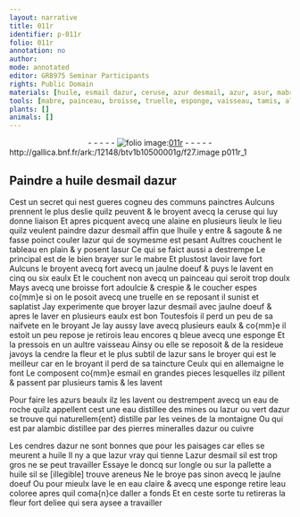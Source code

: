 ```yaml
---
layout: narrative
title: 011r
identifier: p-011r
folio: 011r
annotation: no
author:
mode: annotated
editor: GR8975 Seminar Participants
rights: Public Domain
materials: [huile, esmail dazur, ceruse, azur desmail, azur, asur, mabre, jaulne doeuf, eaulx, eau, cendre, esmail, azurs, eau de roche, vert dazur, cuivre, cendres dazur, eau coloree]
tools: [mabre, painceau, broisse, truelle, esponge, vaisseau, tamis, alambic]
plants: []
animals: []
---
```


<div class="folio" align="center">- - - - - <a href="http://gallica.bnf.fr/ark:/12148/btv1b10500001g/f27.image" target="_blank"><img src="https://cu-mkp.github.io/2017-workshop-edition/assets/photo-icon.png" alt="folio image: " style="display:inline-block; margin-bottom:-3px;"/>011r</a> - - - - - </div> http://gallica.bnf.fr/ark:/12148/btv1b10500001g/f27.image  p011r_1 

## Paindre a <span class="m">huile</span> d<span class="m">esmail dazur</span>

 
 Cest un secret qui nest gueres cogneu des communs <span class="pro">painctres</span> Aulcuns prennent le plus deslie quilz peuvent & le broyent avecq la <span class="m">ceruse</span> qui luy donne liaison Et apres picquent avecq une alaine en plusieurs lieulx le lieu quilz veulent paindre d<span class="m">azur desmail</span> affin que l<span class="m">huile</span> y entre & sagoute & ne fasse poinct couler l<span class="m">azur</span> qui de soymesme est pesant Aultres couchent le tableau en plain & y posent l<span class="m">asur</span> Ce qui se faict aussi a destrempe Le principal est de le bien brayer sur le <span class="m"><span class="tl">mabre</span></span> Et plustost lavoir lave fort Aulcuns le broyent avecq fort avecq un <span class="m">jaulne doeuf</span> & puys le lavent en cinq ou six eaulx Et le couchent non avecq un <span class="tl">painceau</span> qui seroit trop doulx Mays avecq une <span class="tl">broisse</span> fort adoulcie & crespie & le coucher espes co{mm}e si on le posoit avecq une <span class="tl">truelle</span> en se reposant il sunist et saplatist Jay experimente que broyer l<span class="m">azur desmail</span> avec <span class="m">jaulne doeuf</span> & apres le laver en plusieurs <span class="m">eaulx</span> est bon Toutesfois il perd un peu de sa naifvete en le broyant Je lay aussy lave avecq plusieurs <span class="m">eaulx</span> & co{mm}e il estoit un peu repose je retirois l<span class="m">eau</span> encores q bleue avecq une <span class="tl">esponge</span> Et la pressois en un aultre <span class="tl">vaisseau</span> Ainsy ou elle se reposoit & de la resideue javoys la <span class="m">cendre</span> la fleur et le plus subtil de l<span class="m">azur</span> sans le broyer qui est le meilleur car en le broyant il perd de sa taincture Ceulx qui en <span class="pl">allemaigne</span> le font Le composent co{mm}e <span class="m">esmail</span> en grandes pieces lesquelles ilz pillent & passent par plusieurs <span class="tl">tamis</span> & les lavent
 
Pour faire les <span class="m">azurs</span> beaulx ilz les lavent ou destrempent avecq un <span class="m">eau de roche</span> quilz appellent cest une <span class="m">eau</span> distillee des mines ou l<span class="m">azur</span> ou <span class="m">vert dazur</span> se trouve qui naturellem{ent} distille par les veines de la montaigne Ou qui est par <span class="tl">alambic</span> distillee par des pierres mineralles d<span class="m">azur</span> ou <span class="m">cuivre</span>
 
Les <span class="m">cendres dazur</span> ne sont bonnes que pour les paisages car elles se meurent a <span class="m">huile</span> Il ny a que l<span class="m">azur</span> vray qui tienne L<span class="m">azur desmail</span> sil est trop gros ne se peut travailler Essaye le doncq sur l<span class="bp">ongle</span> ou sur la pallette a <span class="m">huile</span> sil se [illegible] trouve areneus Ne le broye pas sinon avecq le <span class="m">jaulne doeuf</span> Ou pour mieulx lave le en <span class="m">eau</span> claire & avecq une <span class="tl">esponge</span> retire l<span class="m">eau coloree</span> apres quil coma{n}ce daller a fonds Et en ceste sorte tu retireras la fleur fort deliee qui sera aysee a travailler
 